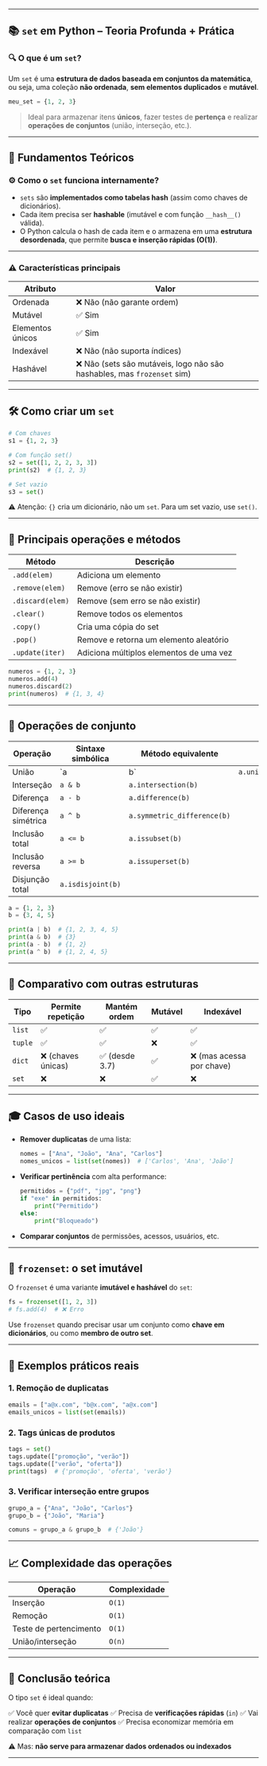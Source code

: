 
---

## 📚 `set` em Python – Teoria Profunda + Prática

### 🔍 O que é um `set`?

Um `set` é uma **estrutura de dados baseada em conjuntos da matemática**, ou seja, uma coleção **não ordenada**, **sem elementos duplicados** e **mutável**.

```python
meu_set = {1, 2, 3}
```

> Ideal para armazenar itens **únicos**, fazer testes de **pertença** e realizar **operações de conjuntos** (união, interseção, etc.).

---

## 🧠 Fundamentos Teóricos

### ⚙️ Como o `set` funciona internamente?

* `sets` são **implementados como tabelas hash** (assim como chaves de dicionários).
* Cada item precisa ser **hashable** (imutável e com função `__hash__()` válida).
* O Python calcula o hash de cada item e o armazena em uma **estrutura desordenada**, que permite **busca e inserção rápidas (O(1))**.

---

### ⚠️ Características principais

| Atributo         | Valor                                                                  |
| ---------------- | ---------------------------------------------------------------------- |
| Ordenada         | ❌ Não (não garante ordem)                                              |
| Mutável          | ✅ Sim                                                                  |
| Elementos únicos | ✅ Sim                                                                  |
| Indexável        | ❌ Não (não suporta índices)                                            |
| Hashável         | ❌ Não (sets são mutáveis, logo não são hashables, mas `frozenset` sim) |

---

## 🛠 Como criar um `set`

```python
# Com chaves
s1 = {1, 2, 3}

# Com função set()
s2 = set([1, 2, 2, 3, 3])
print(s2)  # {1, 2, 3}

# Set vazio
s3 = set()
```

⚠️ Atenção: `{}` cria um dicionário, não um `set`. Para um set vazio, use `set()`.

---

## 🎯 Principais operações e métodos

| Método           | Descrição                               |
| ---------------- | --------------------------------------- |
| `.add(elem)`     | Adiciona um elemento                    |
| `.remove(elem)`  | Remove (erro se não existir)            |
| `.discard(elem)` | Remove (sem erro se não existir)        |
| `.clear()`       | Remove todos os elementos               |
| `.copy()`        | Cria uma cópia do set                   |
| `.pop()`         | Remove e retorna um elemento aleatório  |
| `.update(iter)`  | Adiciona múltiplos elementos de uma vez |

```python
numeros = {1, 2, 3}
numeros.add(4)
numeros.discard(2)
print(numeros)  # {1, 3, 4}
```

---

## 🔄 Operações de conjunto

| Operação            | Sintaxe simbólica | Método equivalente          |              |
| ------------------- | ----------------- | --------------------------- | ------------ |
| União               | \`a               | b\`                         | `a.union(b)` |
| Interseção          | `a & b`           | `a.intersection(b)`         |              |
| Diferença           | `a - b`           | `a.difference(b)`           |              |
| Diferença simétrica | `a ^ b`           | `a.symmetric_difference(b)` |              |
| Inclusão total      | `a <= b`          | `a.issubset(b)`             |              |
| Inclusão reversa    | `a >= b`          | `a.issuperset(b)`           |              |
| Disjunção total     | `a.isdisjoint(b)` |                             |              |

```python
a = {1, 2, 3}
b = {3, 4, 5}

print(a | b)  # {1, 2, 3, 4, 5}
print(a & b)  # {3}
print(a - b)  # {1, 2}
print(a ^ b)  # {1, 2, 4, 5}
```

---

## 🧾 Comparativo com outras estruturas

| Tipo    | Permite repetição | Mantém ordem  | Mutável | Indexável                |
| ------- | ----------------- | ------------- | ------- | ------------------------ |
| `list`  | ✅                 | ✅             | ✅       | ✅                        |
| `tuple` | ✅                 | ✅             | ❌       | ✅                        |
| `dict`  | ❌ (chaves únicas) | ✅ (desde 3.7) | ✅       | ❌ (mas acessa por chave) |
| `set`   | ❌                 | ❌             | ✅       | ❌                        |

---

## 🎓 Casos de uso ideais

* **Remover duplicatas** de uma lista:

  ```python
  nomes = ["Ana", "João", "Ana", "Carlos"]
  nomes_unicos = list(set(nomes))  # ['Carlos', 'Ana', 'João']
  ```

* **Verificar pertinência** com alta performance:

  ```python
  permitidos = {"pdf", "jpg", "png"}
  if "exe" in permitidos:
      print("Permitido")
  else:
      print("Bloqueado")
  ```

* **Comparar conjuntos** de permissões, acessos, usuários, etc.

---

## 🔐 `frozenset`: o set imutável

O `frozenset` é uma variante **imutável e hashável** do `set`:

```python
fs = frozenset([1, 2, 3])
# fs.add(4)  # ❌ Erro
```

Use `frozenset` quando precisar usar um conjunto como **chave em dicionários**, ou como **membro de outro set**.

---

## 🧪 Exemplos práticos reais

### 1. **Remoção de duplicatas**

```python
emails = ["a@x.com", "b@x.com", "a@x.com"]
emails_unicos = list(set(emails))
```

### 2. **Tags únicas de produtos**

```python
tags = set()
tags.update(["promoção", "verão"])
tags.update(["verão", "oferta"])
print(tags)  # {'promoção', 'oferta', 'verão'}
```

### 3. **Verificar interseção entre grupos**

```python
grupo_a = {"Ana", "João", "Carlos"}
grupo_b = {"João", "Maria"}

comuns = grupo_a & grupo_b  # {'João'}
```

---

## 📈 Complexidade das operações

| Operação               | Complexidade |
| ---------------------- | ------------ |
| Inserção               | `O(1)`       |
| Remoção                | `O(1)`       |
| Teste de pertencimento | `O(1)`       |
| União/interseção       | `O(n)`       |

---

## 📌 Conclusão teórica

O tipo `set` é ideal quando:

✅ Você quer **evitar duplicatas**
✅ Precisa de **verificações rápidas** (`in`)
✅ Vai realizar **operações de conjuntos**
✅ Precisa economizar memória em comparação com `list`

⚠️ Mas: **não serve para armazenar dados ordenados ou indexados**

---

